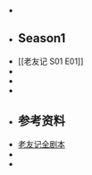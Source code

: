 -
- ## Season1
- [[老友记 S01 E01]]
-
-
-
- ## 参考资料
- [老友记全剧本](https://www.123pan.com/s/plj7Vv-yGs23.html)
-
-